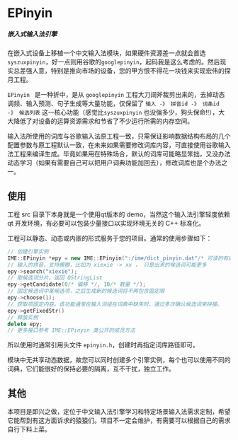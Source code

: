 EPinyin 
=================================================
##### 嵌入式输入法引擎

在嵌入式设备上移植一个中文输入法模块，如果硬件资源差一点就会首选`syszuxpinyin`，好一点则用谷歌的`googlepinyin`，起码我是这么考虑的。然后现实总差强人意，特别是推向市场的设备，您的甲方恨不得花一块钱来实现宏伟的探月工程。

`EPinyin ` 是一种折中，是从 `googlepinyin` 工程大刀阔斧裁剪出来的，去掉动态调频、输入预测、句子生成等大量功能，仅保留了 `输入 -》 拼音id -》 词条id -》 候选列表` 这一核心功能（感觉比`syszuxpinyin` 也没强多少，狗头保命!!），大大降低了对设备的运算资源需求和节省了不少运行所需的内存空间。

输入法所使用的词库与谷歌输入法原工程一致，只需保证影响数据结构布局的几个配置参数与原工程默认一致，在未来如果需要修改词库内容，可直接使用谷歌输入法工程来编译生成。毕竟如果用在特殊场合，默认的词库可能略显笨拙，又没办法动态学习（如果有需要自己可以把用户词典功能加回去），修改词库也是个办法之一。



使用
---------

工程 src 目录下本身就是一个使用qt版本的 demo，当然这个输入法引擎轻度依赖 qt 开发环境，有必要可以包装少量接口以实现环境无关的 C++ 标准化。

工程可以静态、动态或内嵌的形式服务于您的项目。通常的使用步骤如下：

```c++
// 创建引擎实例
IME::EPinyin *epy = new IME::EPinyin(":/ime/dict_pinyin.dat"/* 可读的有效词库路径 */);
// 输入的拼音，支持模糊，比如为 xiexie -> xx ， 只是出来的候选词可能更多
epy->search("xiexie");
// 取候选词分片，返回 QStringList
epy->getCandidate(0/* 偏移 */, 10/* 数量 */);
// 固定候选词中某候选项，之后生成新的候选词将不再包含固定限
epy->choose(1);
// 获取项固定内容。该功能通常在输入词组在词典中缺失时，通过多次确认候选词来拼接。
epy->getFixedStr()
// 释放实例
delete epy;
// 更多接口参考 IME::EPinyin 类公开的成员方法
```

所以使用时通常引用头文件 `epinyin.h`，创建时再指定词库路径即可。

模块中无共享动态数据，故您可以同时创建多个引擎实例，每个也可以使用不同的词典，它们能很好的保持必要的隔离，互不干扰，独立工作。



其他
-----------

本项目是即兴之做，定位于中文输入法引擎学习和特定场景输入法需求定制，希望它能帮到有这方面诉求的猿猿们。项目不一定会维护，有需要可以根据自己的需求自行下料上菜。

